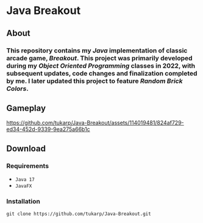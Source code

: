 # Java Breakout

## About

### This repository contains my *Java* implementation of classic arcade game, *Breakout*. This project was primarily developed during my *Object Oriented Programming* classes in 2022, with subsequent updates, code changes and finalization completed by me. I later updated this project to feature *Random Brick Colors*.

## Gameplay

https://github.com/tukarp/Java-Breakout/assets/114019481/824af729-ed34-452d-9339-9ea275a66b1c

## Download

### Requirements

- ```Java 17```
- ```JavaFX```

### Installation

```
git clone https://github.com/tukarp/Java-Breakout.git
```

